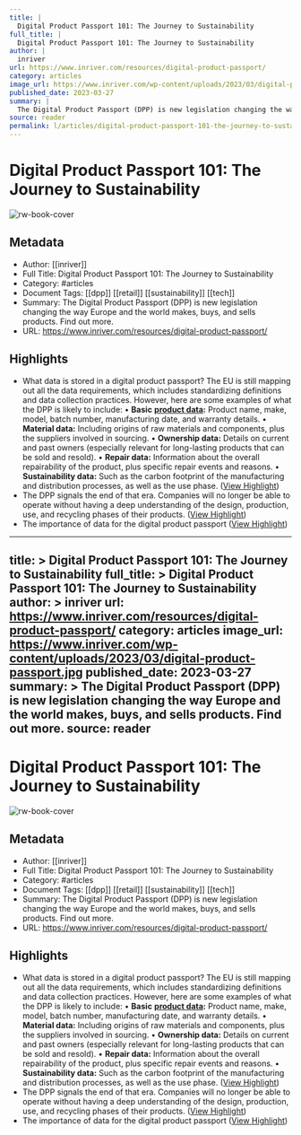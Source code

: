 ```yaml
---
title: |
  Digital Product Passport 101: The Journey to Sustainability
full_title: |
  Digital Product Passport 101: The Journey to Sustainability
author: |
  inriver
url: https://www.inriver.com/resources/digital-product-passport/
category: articles
image_url: https://www.inriver.com/wp-content/uploads/2023/03/digital-product-passport.jpg
published_date: 2023-03-27
summary: |
  The Digital Product Passport (DPP) is new legislation changing the way Europe and the world makes, buys, and sells products. Find out more.
source: reader
permalink: l/articles/digital-product-passport-101-the-journey-to-sustainability
---
```

# Digital Product Passport 101: The Journey to Sustainability

![rw-book-cover](https://www.inriver.com/wp-content/uploads/2023/03/digital-product-passport.jpg)

## Metadata
- Author: [[inriver]]
- Full Title: Digital Product Passport 101: The Journey to Sustainability
- Category: #articles
- Document Tags: [[dpp]] [[retail]] [[sustainability]] [[tech]] 
- Summary: The Digital Product Passport (DPP) is new legislation changing the way Europe and the world makes, buys, and sells products. Find out more.
- URL: https://www.inriver.com/resources/digital-product-passport/

## Highlights
- What data is stored in a digital product passport?
  The EU is still mapping out all the data requirements, which includes standardizing definitions and data collection practices. However, here are some examples of what the DPP is likely to include:
  • **Basic** [**product data**](https://www.inriver.com/resources/what-is-product-data-syndication/)**:** Product name, make, model, batch number, manufacturing date, and warranty details.
  • **Material data:** Including origins of raw materials and components, plus the suppliers involved in sourcing.
  • **Ownership data:** Details on current and past owners (especially relevant for long-lasting products that can be sold and resold).
  • **Repair data:** Information about the overall repairability of the product, plus specific repair events and reasons.
  • **Sustainability data:** Such as the carbon footprint of the manufacturing and distribution processes, as well as the use phase. ([View Highlight](https://read.readwise.io/read/01hppn3r9cxfbxpb5ec759g00s))
- The DPP signals the end of that era. Companies will no longer be able to operate without having a deep understanding of the design, production, use, and recycling phases of their products. ([View Highlight](https://read.readwise.io/read/01hppn5b0sjqna422ggtrpeqx4))
- The importance of data for the digital product passport ([View Highlight](https://read.readwise.io/read/01hppn8qb6d4d1qfa3j9kbreye))


---
title: >
  Digital Product Passport 101: The Journey to Sustainability
full_title: >
  Digital Product Passport 101: The Journey to Sustainability
author: >
  inriver
url: https://www.inriver.com/resources/digital-product-passport/
category: articles
image_url: https://www.inriver.com/wp-content/uploads/2023/03/digital-product-passport.jpg
published_date: 2023-03-27
summary: >
  The Digital Product Passport (DPP) is new legislation changing the way Europe and the world makes, buys, and sells products. Find out more.
source: reader
---
# Digital Product Passport 101: The Journey to Sustainability

![rw-book-cover](https://www.inriver.com/wp-content/uploads/2023/03/digital-product-passport.jpg)

## Metadata
- Author: [[inriver]]
- Full Title: Digital Product Passport 101: The Journey to Sustainability
- Category: #articles
- Document Tags: [[dpp]] [[retail]] [[sustainability]] [[tech]] 
- Summary: The Digital Product Passport (DPP) is new legislation changing the way Europe and the world makes, buys, and sells products. Find out more.
- URL: https://www.inriver.com/resources/digital-product-passport/

## Highlights
- What data is stored in a digital product passport?
  The EU is still mapping out all the data requirements, which includes standardizing definitions and data collection practices. However, here are some examples of what the DPP is likely to include:
  • **Basic** [**product data**](https://www.inriver.com/resources/what-is-product-data-syndication/)**:** Product name, make, model, batch number, manufacturing date, and warranty details.
  • **Material data:** Including origins of raw materials and components, plus the suppliers involved in sourcing.
  • **Ownership data:** Details on current and past owners (especially relevant for long-lasting products that can be sold and resold).
  • **Repair data:** Information about the overall repairability of the product, plus specific repair events and reasons.
  • **Sustainability data:** Such as the carbon footprint of the manufacturing and distribution processes, as well as the use phase. ([View Highlight](https://read.readwise.io/read/01hppn3r9cxfbxpb5ec759g00s))
- The DPP signals the end of that era. Companies will no longer be able to operate without having a deep understanding of the design, production, use, and recycling phases of their products. ([View Highlight](https://read.readwise.io/read/01hppn5b0sjqna422ggtrpeqx4))
- The importance of data for the digital product passport ([View Highlight](https://read.readwise.io/read/01hppn8qb6d4d1qfa3j9kbreye))


